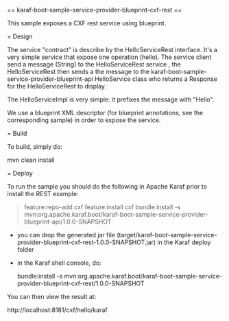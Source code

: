 == karaf-boot-sample-service-provider-blueprint-cxf-rest ==

This sample exposes a CXF rest service using blueprint.

= Design

The service "contract" is describe by the HelloServiceRest interface. It's a very simple service that expose one operation (hello).
The service client send a message (String) to the HelloServiceRest service , the HelloServiceRest then sends a the message to the karaf-boot-sample-service-provider-blueprint-api HelloService class who returns a Response for the HelloServiceRest to display.

The HelloServiceImpl is very simple: it prefixes the message with "Hello".

We use a blueprint XML descriptor (for blueprint annotations, see the corresponding sample) in order to expose the service.

= Build

To build, simply do:

  mvn clean install

= Deploy

To run the sample you should do the following in Apache Karaf prior to install the REST example:

> feature:repo-add cxf
> feature:install cxf
> bundle:install -s mvn:org.apache.karaf.boot/karaf-boot-sample-service-provider-blueprint-api/1.0.0-SNAPSHOT

* you can drop the generated jar file (target/karaf-boot-sample-service-provider-blueprint-cxf-rest-1.0.0-SNAPSHOT.jar) in the
Karaf deploy folder
* in the Karaf shell console, do:

  bundle:install -s mvn:org.apache.karaf.boot/karaf-boot-sample-service-provider-blueprint-cxf-rest/1.0.0-SNAPSHOT


You can then view the result at:

http://localhost:8181/cxf/hello/karaf